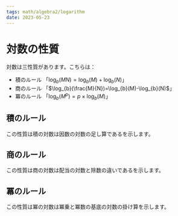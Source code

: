 ```yaml
---
tags: math/algebra2/logarithm
date: 2023-05-23
---
```


# 対数の性質

対数は三性質があります。こちらは：

- 積のルール 「$\log_{b}(MN)=\log_{b}(M)+\log_{b}(N)$」
- 商のルール 「$\log_{b}(\frac{M}{N})=\log_{b}(M)-\log_{b}(N)$」
- 冪のルール 「$\log_{b}(M^p)=p \times \log_{b}(M)$」

## 積のルール

この性質は積の対数は因数の対数の足し算であるを示します。

## 商のルール

この性質は商の対数は配当の対数と除数の違いであるを示します。

## 冪のルール

この性質は冪の対数は冪乗と冪数の基底の対数の掛け算を示します。
